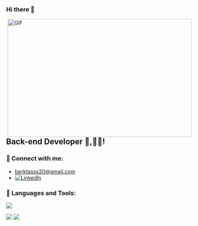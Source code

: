 ### Hi there 👋
<img align="right" alt="GIF" src="https://github.com/abhisheknaiidu/abhisheknaiidu/blob/master/code.gif?raw=true" width="500" height="320" />

##  Back-end Developer 🚀,👨‍🎓!

### 📩 Connect with me:
-  berktasss20@gmail.com
- [<img alt="Linkedln" src="https://img.shields.io/badge/LinkedIn-0077B5?style=for-the-badge&logo=linkedin&logoColor=white" />](https://www.linkedin.com/in/berk-ta%C5%9F-22b9801b5/)
  
### 🔧 Languages and Tools:
<p>
  
  <img src="https://img.shields.io/badge/C%23-239120?style=for-the-badge&logo=c-sharp&logoColor=white" />
  
</p>
<p>
  <img src="https://img.shields.io/badge/Java-ED8B00?style=for-the-badge&logo=java&logoColor=white" />
  <img src="https://img.shields.io/badge/Spring-6DB33F?style=for-the-badge&logo=spring&logoColor=white" />

  
</p>
<br />



<br />
<br />
